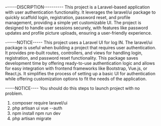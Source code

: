 ------DISCRIPTION----------
This project is a Laravel-based application with user authentication functionality. It leverages the laravel/ui package to quickly scaffold login, registration, 
password reset, and profile management, providing a simple yet customizable UI. 
The project is designed to handle user sessions securely, with features like password updates and profile picture uploads, ensuring a user-friendly experience.

------NOTICE-----
This project uses a Laravel UI for log IN. 
The laravel/ui package is useful when building a project that requires user authentication. 
It provides pre-built routes, controllers, and views for handling login, registration, and password reset functionality. 
This package saves development time by offering ready-to-use authentication logic and allows for easy integration with frontend frameworks like Bootstrap, Vue.js, or React.js. 
It simplifies the process of setting up a basic UI for authentication while offering customization options to fit the needs of the application.

-----NOTICE----
You should do this steps to launch project with no problem.

1. composer require laravel/ui
2. php artisan ui vue --auth
3. npm install
   npm run dev
4. php artisan migrate